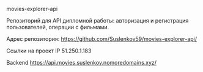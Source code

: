 movies-explorer-api

Репозиторий для API дипломной работы: авторизация и регистрация пользователей, операции с фильмами.

Адрес репозитория: https://github.com/Suslenkov59/movies-explorer-api/

Ссылки на проект
IP 51.250.1.183

Backend https://api.movies.suslenkov.nomoredomains.xyz/
